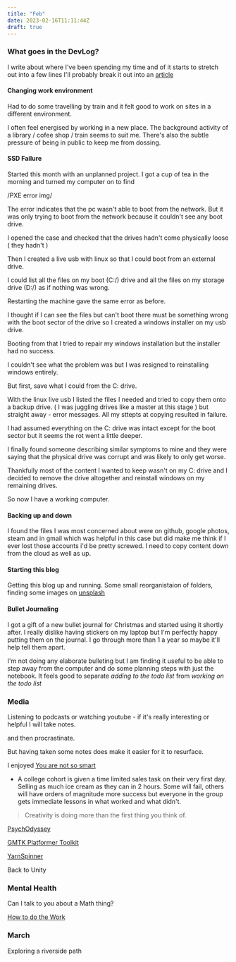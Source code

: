 ```yaml
---
title: "Feb"
date: 2023-02-16T11:11:44Z
draft: true
---
```

### What goes in the DevLog?
I write about where I've been spending my time and of it starts to stretch out into a few lines I'll probably break it out into an [article](/articles)

#### Changing work environment
Had to do some travelling by train and it felt good to work on sites in a different environment. 

I often feel energised by working in a new place. The background activity of a library / cofee shop / train seems to suit me. There's also the subtle pressure of being in public to keep me from dossing.

#### SSD Failure
Started this month with an unplanned project.
I got a cup of tea in the morning and turned my computer on to find 

/PXE error img/

The error indicates that the pc wasn't able to boot from the network. But it was only trying to boot from the network because it couldn't see any boot drive.

I opened the case and checked that the drives hadn't come physically loose ( they hadn't )

Then I created a live usb with linux so that  I could boot from an external drive.

I could list all the files on my boot (C:/) drive and all the files on my storage drive (D:/) as if nothing was wrong.

Restarting the machine gave the same error as before.

I thought if I can see the files but can't boot there must be something wrong with the boot sector of the drive so I created a windows installer on my usb drive.

Booting from that I tried to repair my windows installation but the installer had no success. 

I couldn't see what the problem was but I was resigned to reinstalling windows entirely.

But first, save what I could from the C: drive.

With the linux live usb I listed the files I needed and tried to copy them onto a backup drive. ( I was juggling drives like a master at this stage ) but straight away - error messages.
All my sttepts at copying resulted in failure.

I had assumed everything on the C: drive was intact except for the boot sector but it seems the rot went a little deeper.

I finally found someone describing similar symptoms to mine and they were saying that the physical drive was corrupt and was likely to only get worse. 

Thankfully most of the content I wanted to keep wasn't on my C: drive and I decided to remove the drive altogether and reinstall windows on my remaining drives.

So now I have a working computer. 

#### Backing up and down
I found the files I was most concerned about were on github, google photos, steam and in gmail which was helpful in this case but did make me think if I ever lost those accounts i'd be pretty screwed. I need to copy content down from the cloud as well as up. 

#### Starting this blog
Getting this blog up and running. Some small reorganistaion of folders, finding some images on [unsplash](https://unsplash.com)

#### Bullet Journaling
I got a gift of a new bullet journal for Christmas and started using it shortly after. 
I really dislike having stickers on my laptop but I'm perfectly happy putting them on the journal. I go through more than 1 a year so maybe it'll help tell them apart.

I'm not doing any elaborate bulleting but I am finding it useful to be able to step away from the computer and do some planning steps with just the notebook. It feels good to separate *adding to the todo list* from *working on the todo list* 

### Media
Listening to podcasts or watching youtube - if it's really interesting or helpful I will take notes.

and then procrastinate.

But having taken some notes does make it easier for it to resurface.

I enjoyed [You are not so smart]()
* A college cohort is given a time limited sales task on their very first day. Selling as much ice cream as they can in 2 hours. Some will fail, others will have orders of magnitude more success but everyone in the group gets immediate lessons in what worked and what didn't.

>Creativity is doing more than the first thing you think of.



[PsychOdyssey]()

[GMTK Platformer Toolkit]()

[YarnSpinner]()

Back to Unity

### Mental Health

Can I talk to you about a Math thing?
    
[How to do the Work]()

### March

Exploring a riverside path